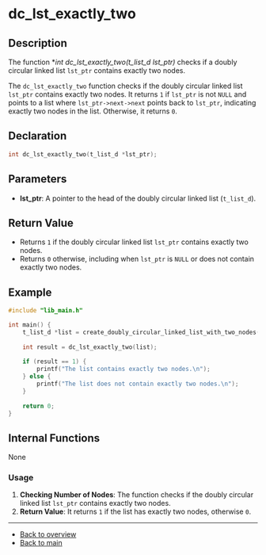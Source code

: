 # dc_lst_exactly_two

## Description

The function **int dc_lst_exactly_two(t_list_d *lst_ptr)** checks if a doubly circular linked list `lst_ptr` contains exactly two nodes.

The `dc_lst_exactly_two` function checks if the doubly circular linked list `lst_ptr` contains exactly two nodes. It returns `1` if `lst_ptr` is not `NULL` and points to a list where `lst_ptr->next->next` points back to `lst_ptr`, indicating exactly two nodes in the list. Otherwise, it returns `0`.

## Declaration
```c
int dc_lst_exactly_two(t_list_d *lst_ptr);
```
## Parameters

- **lst_ptr**: A pointer to the head of the doubly circular linked list (`t_list_d`).

## Return Value

- Returns `1` if the doubly circular linked list `lst_ptr` contains exactly two nodes.
- Returns `0` otherwise, including when `lst_ptr` is `NULL` or does not contain exactly two nodes.

## Example

```c
#include "lib_main.h"

int main() {
    t_list_d *list = create_doubly_circular_linked_list_with_two_nodes(); // Assume this function creates a list with exactly two nodes
    
    int result = dc_lst_exactly_two(list);
    
    if (result == 1) {
        printf("The list contains exactly two nodes.\n");
    } else {
        printf("The list does not contain exactly two nodes.\n");
    }
    
    return 0;
}
```
## Internal Functions

None

### Usage

1. **Checking Number of Nodes**: The function checks if the doubly circular linked list `lst_ptr` contains exactly two nodes.
2. **Return Value**: It returns `1` if the list has exactly two nodes, otherwise `0`.

---

- [Back to overview](../Overview_about_function.md)
- [Back to main](/)
